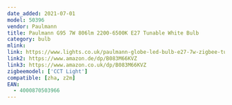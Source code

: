 ```yaml
---
date_added: 2021-07-01
model: 50396
vendor: Paulmann
title: Paulmann G95 7W 806lm 2200-6500K E27 Tunable White Bulb
category: bulb
mlink: 
link: https://www.lights.co.uk/paulmann-globe-led-bulb-e27-7w-zigbee-tunablewhite.html
link2: https://www.amazon.de/dp/B083M66KVZ
link3: https://www.amazon.co.uk/dp/B083M66KVZ
zigbeemodel: ['CCT Light']
compatible: [zha, z2m]
EAN:
  - 4000870503966
---
```




